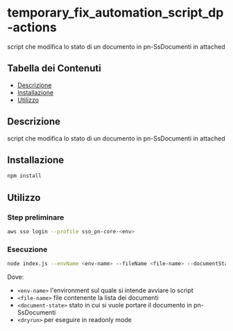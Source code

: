 # temporary_fix_automation_script_dp-actions

script che modifica lo stato di un documento in pn-SsDocumenti in attached

## Tabella dei Contenuti

- [Descrizione](#descrizione)
- [Installazione](#installazione)
- [Utilizzo](#utilizzo)

## Descrizione

script che modifica lo stato di un documento in pn-SsDocumenti in attached

## Installazione

```bash
npm install
```

## Utilizzo
### Step preliminare

```bash
aws sso login --profile sso_pn-core-<env>
```

### Esecuzione
```bash
node index.js --envName <env-name> --fileName <file-name> --documentState <document-state> [--dryrun]

```
Dove:
- `<env-name>` l'environment sul quale si intende avviare lo script
- `<file-name>` file contenente la lista dei documenti
- `<document-state>` stato in cui si vuole portare il documento in pn-SsDocumenti
- `<dryrun>` per eseguire in readonly mode